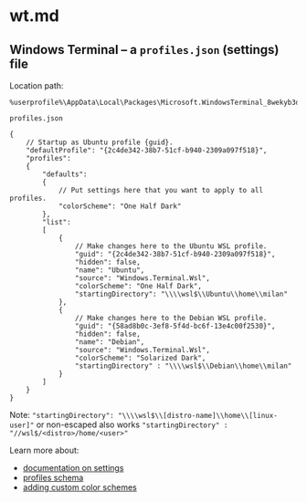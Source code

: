 # wt.md

## Windows Terminal – a `profiles.json` (settings) file

Location path:

```text
%userprofile%\AppData\Local\Packages\Microsoft.WindowsTerminal_8wekyb3d8bbwe\LocalState
```

`profiles.json`

```text
{
    // Startup as Ubuntu profile {guid}.
    "defaultProfile": "{2c4de342-38b7-51cf-b940-2309a097f518}",
    "profiles":
    {
        "defaults":
        {
            // Put settings here that you want to apply to all profiles.
            "colorScheme": "One Half Dark"
        },
        "list":
        [
            {
                // Make changes here to the Ubuntu WSL profile.
                "guid": "{2c4de342-38b7-51cf-b940-2309a097f518}",
                "hidden": false,
                "name": "Ubuntu",
                "source": "Windows.Terminal.Wsl",
                "colorScheme": "One Half Dark",
                "startingDirectory": "\\\\wsl$\\Ubuntu\\home\\milan"
            },
            {
                // Make changes here to the Debian WSL profile.
                "guid": "{58ad8b0c-3ef8-5f4d-bc6f-13e4c00f2530}",
                "hidden": false,
                "name": "Debian",
                "source": "Windows.Terminal.Wsl",
                "colorScheme": "Solarized Dark",
                "startingDirectory" : "\\\\wsl$\\Debian\\home\\milan"
            }
        ]
    }
}
```

Note: `"startingDirectory": "\\\\wsl$\\[distro-name]\\home\\[linux-user]"` or non-escaped also works `"startingDirectory" : "//wsl$/<distro>/home/<user>"`

Learn more about:

- [documentation on settings](https://aka.ms/terminal-documentation)
- [profiles schema](https://aka.ms/terminal-profiles-schema)
- [adding custom color schemes](https://aka.ms/terminal-color-schemes)
